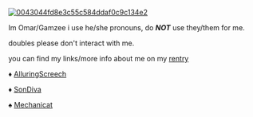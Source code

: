 <a href='https://postimg.cc/64C4XTvB' target='_blank'><img src='https://i.postimg.cc/64C4XTvB/0043044fd8e3c55c584ddaf0c9c134e2.gif' border='0' alt='0043044fd8e3c55c584ddaf0c9c134e2'/></a>

Im Omar/Gamzee i use he/she pronouns, do ___NOT___ use they/them for me.

doubles please don't interact with me. 

you can find my links/more info about me on my [rentry](https://rentry.co/stazzes)

♦️ [AlluringScreech](https://github.com/AlluringScreech)

♦️ [SonDiva](https://github.com/sondiva)

♠️ [Mechanicat](https://github.com/M3chanicat)
